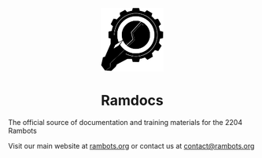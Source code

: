 <div style="text-align: center">
    <img src="assets/logo.svg" alt="RamBots Logo" style="width:25%"/>
    <br>
	<h1> 
		<strong>Ramdocs</strong>
	</h1>
</div>
The official source of documentation and training materials for the 2204 Rambots

Visit our main website at [rambots.org](https://rambots.org) or contact us at [contact@rambots.org](mailto:contact@rambots.org)